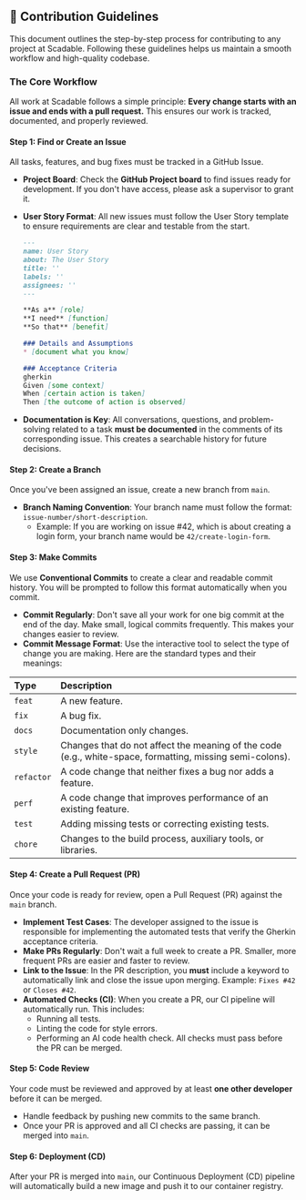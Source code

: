 ## 📜 Contribution Guidelines

This document outlines the step-by-step process for contributing to any project at Scadable. Following these guidelines helps us maintain a smooth workflow and high-quality codebase.

### The Core Workflow

All work at Scadable follows a simple principle: **Every change starts with an issue and ends with a pull request.** This ensures our work is tracked, documented, and properly reviewed.

#### **Step 1: Find or Create an Issue**

All tasks, features, and bug fixes must be tracked in a GitHub Issue.

  * **Project Board**: Check the **GitHub Project board** to find issues ready for development. If you don't have access, please ask a supervisor to grant it.

  * **User Story Format**: All new issues must follow the User Story template to ensure requirements are clear and testable from the start.

    ```markdown
    ---
    name: User Story
    about: The User Story
    title: ''
    labels: ''
    assignees: ''
    ---

    **As a** [role]
    **I need** [function]
    **So that** [benefit]

    ### Details and Assumptions
    * [document what you know]

    ### Acceptance Criteria
    gherkin
    Given [some context]
    When [certain action is taken]
    Then [the outcome of action is observed]
    ```

  * **Documentation is Key**: All conversations, questions, and problem-solving related to a task **must be documented** in the comments of its corresponding issue. This creates a searchable history for future decisions.

#### **Step 2: Create a Branch**

Once you've been assigned an issue, create a new branch from `main`.

  * **Branch Naming Convention**: Your branch name must follow the format: `issue-number/short-description`.
      * Example: If you are working on issue \#42, which is about creating a login form, your branch name would be `42/create-login-form`.

#### **Step 3: Make Commits**

We use **Conventional Commits** to create a clear and readable commit history. You will be prompted to follow this format automatically when you commit.

  * **Commit Regularly**: Don't save all your work for one big commit at the end of the day. Make small, logical commits frequently. This makes your changes easier to review.
  * **Commit Message Format**: Use the interactive tool to select the type of change you are making. Here are the standard types and their meanings:

| Type       | Description                                                                                              |
| :--------- | :------------------------------------------------------------------------------------------------------- |
| `feat`     | A new feature.                                                                                           |
| `fix`      | A bug fix.                                                                                               |
| `docs`     | Documentation only changes.                                                                              |
| `style`    | Changes that do not affect the meaning of the code (e.g., white-space, formatting, missing semi-colons). |
| `refactor` | A code change that neither fixes a bug nor adds a feature.                                               |
| `perf`     | A code change that improves performance of an existing feature.                                                                 |
| `test`     | Adding missing tests or correcting existing tests.                                                       |
| `chore`    | Changes to the build process, auxiliary tools, or libraries.                                             |

#### **Step 4: Create a Pull Request (PR)**

Once your code is ready for review, open a Pull Request (PR) against the `main` branch.

  * **Implement Test Cases**: The developer assigned to the issue is responsible for implementing the automated tests that verify the Gherkin acceptance criteria.
  * **Make PRs Regularly**: Don't wait a full week to create a PR. Smaller, more frequent PRs are easier and faster to review.
  * **Link to the Issue**: In the PR description, you **must** include a keyword to automatically link and close the issue upon merging. Example: `Fixes #42` or `Closes #42`.
  * **Automated Checks (CI)**: When you create a PR, our CI pipeline will automatically run. This includes:
      * Running all tests.
      * Linting the code for style errors.
      * Performing an AI code health check.
        All checks must pass before the PR can be merged.

#### **Step 5: Code Review**

Your code must be reviewed and approved by at least **one other developer** before it can be merged.

  * Handle feedback by pushing new commits to the same branch.
  * Once your PR is approved and all CI checks are passing, it can be merged into `main`.

#### **Step 6: Deployment (CD)**

After your PR is merged into `main`, our Continuous Deployment (CD) pipeline will automatically build a new image and push it to our container registry.
